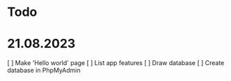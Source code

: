 # Todo

# 21.08.2023

[ ] Make 'Hello world' page
[ ] List app features
[ ] Draw database
[ ] Create database in PhpMyAdmin


